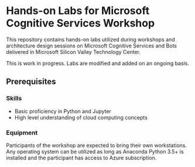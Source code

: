 # Hands-on Labs for Microsoft Cognitive Services Workshop
This repository contains hands-on labs utilized during workshops and architecture design sessions on Microsoft Cognitive Services and Bots delivered in Microsoft Silicon Valley Technology Center.

This is work in progress. Labs are modified and added on an ongoing basis. 

## Prerequisites

### Skills
- Basic proficiency in Python and Jupyter
- High level understanding of cloud computing concepts

### Equipment

Participants of the workshop are expected to bring their own workstations. Any operating system can be utilized as long as Anaconda Python 3.5+ is installed and the participant has access to Azure subscription.


